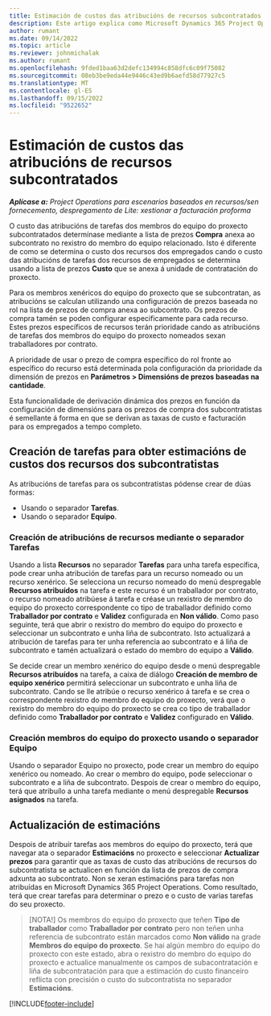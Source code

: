 ```yaml
---
title: Estimación de custos das atribucións de recursos subcontratados
description: Este artigo explica como Microsoft Dynamics 365 Project Operations calcula a estimación do custo das atribucións de recursos subcontratados.
author: rumant
ms.date: 09/14/2022
ms.topic: article
ms.reviewer: johnmichalak
ms.author: rumant
ms.openlocfilehash: 9fded1baa63d2defc134994c858dfc6c09f75082
ms.sourcegitcommit: 08eb3be9eda44e9446c43ed9b6aefd58d77927c5
ms.translationtype: MT
ms.contentlocale: gl-ES
ms.lasthandoff: 09/15/2022
ms.locfileid: "9522652"
---
```

# <a name="cost-estimation-of-subcontracted-resource-assignments"></a>Estimación de custos das atribucións de recursos subcontratados

_**Aplícase a:** Project Operations para escenarios baseados en recursos/sen fornecemento, despregamento de Lite: xestionar a facturación proforma_

O custo das atribucións de tarefas dos membros do equipo do proxecto subcontratados determínase mediante a lista de prezos **Compra** anexa ao subcontrato no rexistro do membro do equipo relacionado. Isto é diferente de como se determina o custo dos recursos dos empregados cando o custo das atribucións de tarefas dos recursos de empregados se determina usando a lista de prezos **Custo** que se anexa á unidade de contratación do proxecto. 

Para os membros xenéricos do equipo do proxecto que se subcontratan, as atribucións se calculan utilizando una configuración de prezos baseada no rol na lista de prezos de compra anexa ao subcontrato. Os prezos de compra tamén se poden configurar especificamente para cada recurso. Estes prezos específicos de recursos terán prioridade cando as atribucións de tarefas dos membros do equipo do proxecto nomeados sexan traballadores por contrato. 

A prioridade de usar o prezo de compra específico do rol fronte ao específico do recurso está determinada pola configuración da prioridade da dimensión de prezos en **Parámetros > Dimensións de prezos baseadas na cantidade**.

Esta funcionalidade de derivación dinámica dos prezos en función da configuración de dimensións para os prezos de compra dos subcontratistas é semellante á forma en que se derivan as taxas de custo e facturación para os empregados a tempo completo. 

## <a name="creating-task-assignments-for-getting-cost-estimates-of-subcontractor-resources"></a>Creación de tarefas para obter estimacións de custos dos recursos dos subcontratistas

As atribucións de tarefas para os subcontratistas pódense crear de dúas formas: 
- Usando o separador **Tarefas**.
- Usando o separador **Equipo**.

### <a name="creating-resources-assignments-using-the-tasks-tab"></a>Creación de atribucións de recursos mediante o separador Tarefas
Usando a lista **Recursos** no separador **Tarefas** para unha tarefa específica, pode crear unha atribución de tarefas para un recurso nomeado ou un recurso xenérico. Se selecciona un recurso nomeado do menú despregable **Recursos atribuídos** na tarefa e este recurso é un traballador por contrato, o recurso nomeado atribúese á tarefa e créase un rexistro de membro do equipo do proxecto correspondente co tipo de traballador definido como **Traballador por contrato** e **Validez** configurada en **Non válido**. Como paso seguinte, terá que abrir o rexistro do membro do equipo do proxecto e seleccionar un subcontrato e unha liña de subcontrato. Isto actualizará a atribución de tarefas para ter unha referencia ao subcontrato e á liña de subcontrato e tamén actualizará o estado do membro do equipo a **Válido**.

Se decide crear un membro xenérico do equipo desde o menú despregable **Recursos atribuídos** na tarefa, a caixa de diálogo **Creación de membro de equipo xenérico** permitirá seleccionar un subcontrato e unha liña de subcontrato. Cando se lle atribúe o recurso xenérico á tarefa e se crea o correspondente rexistro do membro do equipo do proxecto, verá que o rexistro do membro do equipo do proxecto se crea co tipo de traballador definido como **Traballador por contrato** e **Validez** configurado en **Válido**.

### <a name="creating-project-team-members-using-the-team-tab"></a>Creación membros do equipo do proxecto usando o separador Equipo
Usando o separador Equipo no proxecto, pode crear un membro do equipo xenérico ou nomeado. Ao crear o membro do equipo, pode seleccionar o subcontrato e a liña de subcontrato. Despois de crear o membro do equipo, terá que atribuílo a unha tarefa mediante o menú despregable **Recursos asignados** na tarefa. 

## <a name="updating-estimates"></a>Actualización de estimacións
Despois de atribuír tarefas aos membros do equipo do proxecto, terá que navegar ata o separador **Estimacións** no proxecto e seleccionar **Actualizar prezos** para garantir que as taxas de custo das atribucións de recursos do subcontratista se actualicen en función da lista de prezos de compra adxunta ao subcontrato. Non se xeran estimacións para tarefas non atribuídas en Microsoft Dynamics 365 Project Operations. Como resultado, terá que crear tarefas para determinar o prezo e o custo de varias tarefas do seu proxecto. 

> [NOTA!] Os membros do equipo do proxecto que teñen **Tipo de traballador** como **Traballador por contrato** pero non teñen unha referencia de subcontrato están marcados como **Non válido** na grade **Membros do equipo do proxecto**. Se hai algún membro do equipo do proxecto con este estado, abra o rexistro do membro do equipo do proxecto e actualice manualmente os campos de subacontratación e liña de subcontratación para que a estimación do custo financeiro reflicta con precisión o custo do subcontratista no separador **Estimacións**. 


[!INCLUDE[footer-include](../../includes/footer-banner.md)]
